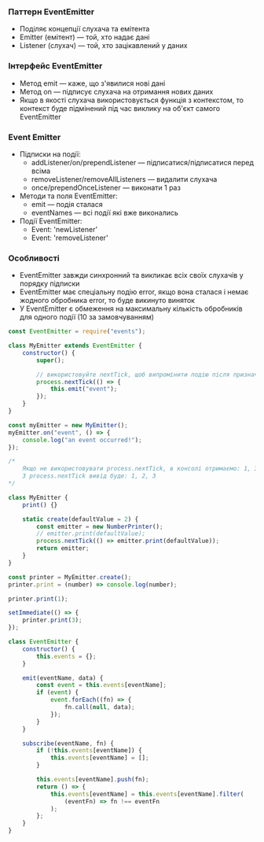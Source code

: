 ### Паттерн EventEmitter

-   Поділяє концепції слухача та емітента
-   Emitter (емітент) — той, хто надає дані
-   Listener (слухач) — той, хто зацікавлений у даних

### Інтерфейс EventEmitter

-   Метод emit — каже, що з'явилися нові дані
-   Метод on — підписує слухача на отримання нових даних
-   Якщо в якості слухача використовується функція з контекстом, то контекст буде підмінений під час виклику на об'єкт самого EventEmitter

### Event Emitter

-   Підписки на події:
    -   addListener/on/prependListener — підписатися/підписатися перед всіма
    -   removeListener/removeAllListeners — видалити слухача
    -   once/prependOnceListener — виконати 1 раз
-   Методи та поля EventEmitter:
    -   emit — подія сталася
    -   eventNames — всі події які вже виконались
-   Події EventEmitter:
    -   Event: 'newListener'
    -   Event: 'removeListener'

### Особливості

-   EventEmitter завжди синхронний та викликає всіх своїх слухачів у порядку підписки
-   EventEmitter має спеціальну подію error, якщо вона сталася і немає жодного обробника error, то буде викинуто виняток
-   У EventEmitter є обмеження на максимальну кількість обробників для одного події (10 за замовчуванням)

```js
const EventEmitter = require("events");

class MyEmitter extends EventEmitter {
    constructor() {
        super();

        // використовуйте nextTick, щоб випромінити подію після призначення обробника
        process.nextTick(() => {
            this.emit("event");
        });
    }
}

const myEmitter = new MyEmitter();
myEmitter.on("event", () => {
    console.log("an event occurred!");
});
```

```js
/*
    Якщо не використовувати process.nextTick, в консолі отримаємо: 1, 3
    З process.nextTick вивід буде: 1, 2, 3
*/

class MyEmitter {
    print() {}

    static create(defaultValue = 2) {
        const emitter = new NumberPrinter();
        // emitter.print(defaultValue);
        process.nextTick(() => emitter.print(defaultValue));
        return emitter;
    }
}

const printer = MyEmitter.create();
printer.print = (number) => console.log(number);

printer.print(1);

setImmediate(() => {
    printer.print(3);
});
```

```js
class EventEmitter {
    constructor() {
        this.events = {};
    }

    emit(eventName, data) {
        const event = this.events[eventName];
        if (event) {
            event.forEach((fn) => {
                fn.call(null, data);
            });
        }
    }

    subscribe(eventName, fn) {
        if (!this.events[eventName]) {
            this.events[eventName] = [];
        }

        this.events[eventName].push(fn);
        return () => {
            this.events[eventName] = this.events[eventName].filter(
                (eventFn) => fn !== eventFn
            );
        };
    }
}
```
